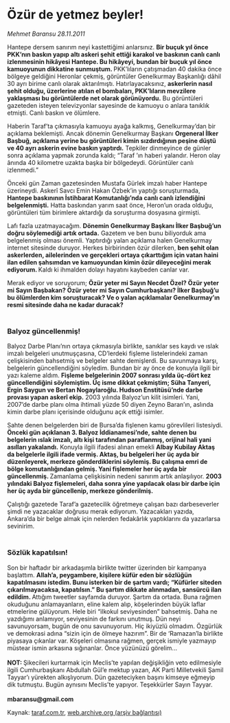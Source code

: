 # Özür de yetmez beyler!

*Mehmet Baransu 28.11.2011*

<div class="yazi"><p>Hantepe dersem sanırım neyi kastettiğimi anlarsınız. <strong>Bir buçuk yıl önce PKK’nın baskın yapıp altı askeri şehit ettiği karakol ve baskının canlı canlı izlenmesinin hikâyesi Hantepe. Bu hikâyeyi, bundan bir buçuk yıl önce kamuoyunun dikkatine sunmuştum. </strong>PKK’lıların çatışmadan 40 dakika önce bölgeye geldiğini Heronlar çekmiş, görüntüler Genelkurmay Başkanlığı dâhil 30 ayrı birime canlı olarak aktarılmıştı. Hatırlayacaksınız, <strong>askerlerin nasıl şehit olduğu, üzerlerine atılan el bombaları, PKK’lıların mevzilere yaklaşması bu görüntülerde net olarak görünüyordu.</strong> Bu görüntüleri gazeteden isteyen televizyonlar sayesinde de kamuoyu o anlara tanıklık etmişti. Canlı baskın ve ölümlere.</p>
<p>Haberin Taraf’ta çıkmasıyla kamuoyu ayağa kalkmış, Genelkurmay’dan bir açıklama beklemişti. Ancak dönemin Genelkurmay Başkanı <strong>Orgeneral İlker Başbuğ, açıklama yerine bu görüntüleri kimin sızdırdığının peşine düştü ve 40 ayrı askerin evine baskın yaptırdı.</strong> Tepkiler dinmeyince de günler sonra açıklama yapmak zorunda kaldı; “Taraf ’ın haberi yalandır. Heron olay ânında 40 kilometre uzakta başka bir bölgedeydi. Görüntüler canlı izlenmedi.”</p>
<p>Önceki gün Zaman gazetesinden Mustafa Gürlek imzalı haber Hantepe üzerineydi. Askerî Savcı Emin Hakan Özbek’in yaptığı soruşturmada, <strong>Hantepe baskınının İstihbarat Komutanlığı’nda canlı canlı izlendiğini belgelenmişti.</strong> Hatta baskından yarım saat önce, Heron’un orada olduğu, görüntüleri tüm birimlere aktardığı da soruşturma dosyasına girmişti.</p>
<p>Lafı fazla uzatmayacağım. <strong>Dönemin Genelkurmay Başkanı İlker Başbuğ’un doğru söylemediği artık ortada.</strong> Gazetem ve ben bunu biliyorduk ama belgelenmiş olması önemli. Yaptırdığı yalan açıklama halen Genelkurmay internet sitesinde duruyor. Herkes birbirinden özür dilerken, <strong>ben şehit olan askerlerden, ailelerinden ve gerçekleri ortaya çıkarttığım için vatan haini ilan edilen şahsımdan ve kamuoyundan kimin özür dileyeceğini merak ediyorum. </strong>Kaldı ki ihmalden dolayı hayatını kaybeden canlar var.</p>
<p>Merak ediyor ve soruyorum; <strong>Özür yeter mi Sayın Necdet Özel? Özür yeter mi Sayın Başbakan? Özür yeter mi Sayın Cumhurbaşkanı? İlker Başbuğ’u bu ölümlerden kim soruşturacak? Ve o yalan açıklamalar Genelkurmay’ın resmi sitesinde daha ne kadar duracak?</strong></p>
<h3><br/>Balyoz güncellenmiş!</h3>
<p>Balyoz Darbe Planı’nın ortaya çıkmasıyla birlikte, sanıklar ses kaydı ve ıslak imzalı belgeleri unutmuşçasına, CD’lerdeki fişleme listelerindeki zaman çelişkisinden bahsetmiş ve belgeler sahte demişlerdi. Bu savunmaya karşı, belgelerin güncellendiğini söyledim. Bundan bir ay önce de konuyla ilgili bir yazı kaleme aldım. <strong>Fişleme belgelerinin 2007 sonrası yılda üç-dört kez güncellendiğini söylemiştim. Üç isme dikkat çekmiştim; Süha Tanyeri, Ergin Saygun ve Bertan Nogaylaroğlu. Hudson Enstitüsü’nde darbe provası yapan askerî ekip.</strong> 2003 yılında Balyoz’un kilit isimleri. Yani, 2007’de darbe planı olma ihtimali yüzde 50 diyen Zeyno Baran’ın, aslında kimin darbe planı içerisinde olduğunu açık ettiği isimler.</p>
<p>Sahte denen belgelerden biri de Bursa’da fişlenen kamu görevlileri listesiydi.<strong> Önceki gün açıklanan 3. Balyoz İddianamesi’nde, sahte denen bu belgelerin ıslak imzalı, altı kişi tarafından paraflanmış, orijinal hali yani asılları yakalandı.</strong> Konuyla ilgili ifadesi alınan emekli <strong>Albay Kubilay Aktaş da belgelerle ilgili ifade vermiş. Aktaş, bu belgeleri her üç ayda bir düzenleyerek, merkeze gönderdiklerini söylemiş. Bu çalışma emri de bölge komutanlığından gelmiş. Yani fişlemeler her üç ayda bir güncellenmiş. </strong>Zamanlama çelişkisinin nedeni sanırım artık anlaşılıyor. <strong>2003 yılındaki Balyoz fişlemeleri, daha sonra yine yapılacak olası bir darbe için her üç ayda bir güncellenip, merkeze gönderilmiş.</strong></p>
<p>Çalıştığı gazetede Taraf’a gazetecilik öğretmeye çalışan bazı darbeseverler şimdi ne yazacaklar doğrusu merak ediyorum. Yazacakları yazıda, Ankara’da bir belge almak için nelerden fedakârlık yaptıklarını da yazarlarsa sevinirim.</p>
<h3><br/>Sözlük kapatılsın!</h3>
<p>Son bir haftadır bir arkadaşımla birlikte twitter üzerinden bir kampanya başlattım. <strong>Allah’a, peygambere, kişilere küfür eden bir sözlüğün kapatılmasını istedim. Bunu isterken bir de şartım vardı; “Küfürler siteden çıkarılmayacaksa, kapatılsın.” Bu şartım dikkate alınmadan, sansürcü ilan edildim. </strong>Attığım tweetler sayfamda duruyor. Şartım da ortada. Buna rağmen okuduğunu anlamayanların, eline kalem alıp, köşelerinden büyük laflar etmelerine gülüyorum. Hele biri “ilkokul seviyesinden” bahsetmiş. Daha ne yazdığımı anlamıyor, seviyesinin de farkını unutmuş. Dün neyi savunuyorsam, bugün de onu savunuyorum. Hiç ikiyüzlü olmadım. Özgürlük ve demokrasi adına “sizin için de ölmeye hazırım”. Bir de ‘Ramazan’la birlikte piyasaya çıkanlar var. Köşeleri olmasına rağmen, gerçek ismiyle yazmayıp müstear ismin arkasına sığınanlar. Önce yüzünüzü görelim...<br/><br/><strong>NOT: </strong>Şikecileri kurtarmak için Meclis’te yapılan değişikliğin veto edilmesiyle ilgili Cumhurbaşkanı Abdullah Gül’e mektup yazan, AK Parti Milletvekili Şamil Tayyar’ı yürekten alkışlıyorum. Dün gazeteciyken başını kimseye eğmeyip dik tutmuştu. Bugün aynısını Meclis’te yapıyor. Teşekkürler Sayın Tayyar. <br/><br/><strong>mbaransu@gmail.com</strong></p>
</div>

Kaynak: [taraf.com.tr](http://www.taraf.com.tr/mehmet-baransu/makale-ozur-de-yetmez-beyler.htm), [web.archive.org (arşiv bağlantısı)](http://web.archive.org/web/20131107025258/http://www.taraf.com.tr/mehmet-baransu/makale-ozur-de-yetmez-beyler.htm)
